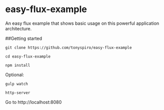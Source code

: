 # easy-flux-example
An easy flux example that shows basic usage on this powerful application architecture.

##Getting started
```
git clone https://github.com/tonyspiro/easy-flux-example
```

```
cd easy-flux-example
```

```
npm install
```

Optional:

```
gulp watch
```

```
http-server
```

Go to http://localhost:8080

